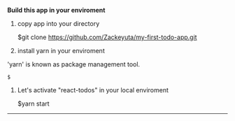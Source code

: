__Build this app in your enviroment__

1. copy app into your directory

    $git clone https://github.com/Zackeyuta/my-first-todo-app.git

1. install yarn in your enviroment

'yarn' is known as package management tool.

    $

1. Let's activate "react-todos" in your local enviroment

    $yarn start
    
***
